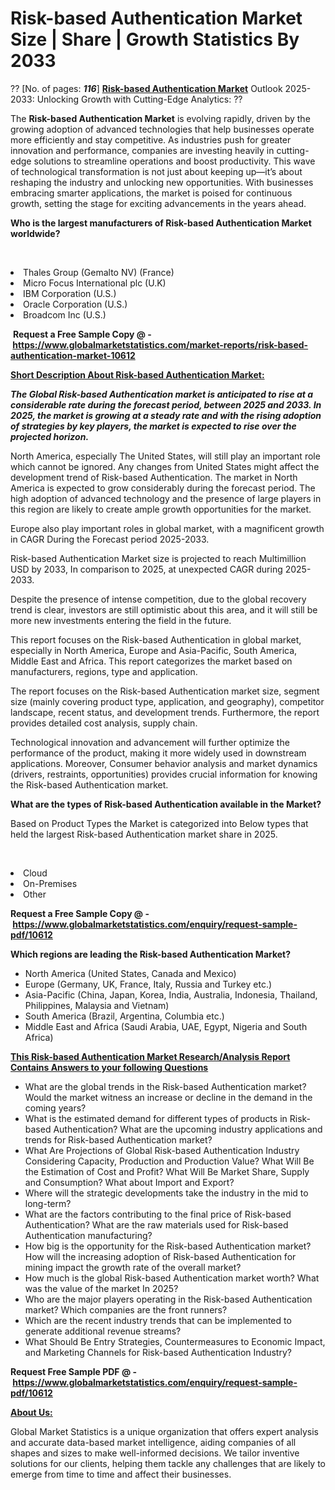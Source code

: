 <H1>Risk-based Authentication Market Size | Share | Growth Statistics By 2033</H1><p>?? [No. of pages:&nbsp;<strong><em>116</em></strong>]&nbsp;<strong><a href="https://www.globalmarketstatistics.com/market-reports/risk-based-authentication-market-10612">Risk-based Authentication&nbsp;Market</a></strong>&nbsp;Outlook 2025-2033: Unlocking Growth with Cutting-Edge Analytics: ??</p><p>The <strong>Risk-based Authentication Market</strong> is evolving rapidly, driven by the growing adoption of advanced technologies that help businesses operate more efficiently and stay competitive. As industries push for greater innovation and performance, companies are investing heavily in cutting-edge solutions to streamline operations and boost productivity. This wave of technological transformation is not just about keeping up&mdash;it&rsquo;s about reshaping the industry and unlocking new opportunities. With businesses embracing smarter applications, the market is poised for continuous growth, setting the stage for exciting advancements in the years ahead.</p><p><strong>Who is the largest manufacturers of Risk-based Authentication Market worldwide?</strong></p><p>&nbsp;<li>Thales Group (Gemalto NV) (France)<li> Micro Focus International plc (U.K)<li> IBM Corporation (U.S.)<li> Oracle Corporation (U.S.)<li> Broadcom Inc (U.S.)</p><p>&nbsp;<strong>Request a Free Sample Copy @ -&nbsp;<a href="https://www.globalmarketstatistics.com/market-reports/risk-based-authentication-market-10612">https://www.globalmarketstatistics.com/market-reports/risk-based-authentication-market-10612</a></strong></p><p><strong><u>Short Description About Risk-based Authentication Market:</u></strong></p><p><strong><em>The Global Risk-based Authentication market is anticipated to rise at a considerable rate during the forecast period, between 2025 and 2033. In 2025, the market is growing at a steady rate and with the rising adoption of strategies by key players, the market is expected to rise over the projected horizon.</em></strong></p><p>North America, especially The United States, will still play an important role which cannot be ignored. Any changes from United States might affect the development trend of Risk-based Authentication. The market in North America is expected to grow considerably during the forecast period. The high adoption of advanced technology and the presence of large players in this region are likely to create ample growth opportunities for the market.</p><p>Europe also play important roles in global market, with a magnificent growth in CAGR During the Forecast period 2025-2033.</p><p>Risk-based Authentication Market size is projected to reach Multimillion USD by 2033, In comparison to 2025, at unexpected CAGR during 2025-2033.</p><p>Despite the presence of intense competition, due to the global recovery trend is clear, investors are still optimistic about this area, and it will still be more new investments entering the field in the future.</p><p>This report focuses on the Risk-based Authentication in global market, especially in North America, Europe and Asia-Pacific, South America, Middle East and Africa. This report categorizes the market based on manufacturers, regions, type and application.</p><p>The report focuses on the Risk-based Authentication market size, segment size (mainly covering product type, application, and geography), competitor landscape, recent status, and development trends. Furthermore, the report provides detailed cost analysis, supply chain.</p><p>Technological innovation and advancement will further optimize the performance of the product, making it more widely used in downstream applications. Moreover, Consumer behavior analysis and market dynamics (drivers, restraints, opportunities) provides crucial information for knowing the Risk-based Authentication market.</p><p><strong>What are the types of Risk-based Authentication available in the Market?</strong></p><p>Based on Product Types the Market is categorized into Below types that held the largest Risk-based Authentication market share in 2025.</p><p>&nbsp;<li>Cloud<li> On-Premises<li> Other&nbsp;</p><p><strong>Request a Free Sample Copy @ -&nbsp;<a href="https://www.globalmarketstatistics.com/enquiry/request-sample-pdf/10612">https://www.globalmarketstatistics.com/enquiry/request-sample-pdf/10612</a></strong></p><p><strong>Which regions are leading the Risk-based Authentication Market?</strong></p><ul><li>North America (United States, Canada and Mexico)</li><li>Europe (Germany, UK, France, Italy, Russia and Turkey etc.)</li><li>Asia-Pacific (China, Japan, Korea, India, Australia, Indonesia, Thailand, Philippines, Malaysia and Vietnam)</li><li>South America (Brazil, Argentina, Columbia etc.)</li><li>Middle East and Africa (Saudi Arabia, UAE, Egypt, Nigeria and South Africa)</li></ul><p><strong><u>This Risk-based Authentication Market Research/Analysis Report Contains Answers to your following Questions</u></strong></p><ul><li>What are the global trends in the Risk-based Authentication market? Would the market witness an increase or decline in the demand in the coming years?</li><li>What is the estimated demand for different types of products in Risk-based Authentication? What are the upcoming industry applications and trends for Risk-based Authentication market?</li><li>What Are Projections of Global Risk-based Authentication Industry Considering Capacity, Production and Production Value? What Will Be the Estimation of Cost and Profit? What Will Be Market Share, Supply and Consumption? What about Import and Export?</li><li>Where will the strategic developments take the industry in the mid to long-term?</li><li>What are the factors contributing to the final price of Risk-based Authentication? What are the raw materials used for Risk-based Authentication manufacturing?</li><li>How big is the opportunity for the Risk-based Authentication market? How will the increasing adoption of Risk-based Authentication for mining impact the growth rate of the overall market?</li><li>How much is the global Risk-based Authentication market worth? What was the value of the market In 2025?</li><li>Who are the major players operating in the Risk-based Authentication market? Which companies are the front runners?</li><li>Which are the recent industry trends that can be implemented to generate additional revenue streams?</li><li>What Should Be Entry Strategies, Countermeasures to Economic Impact, and Marketing Channels for Risk-based Authentication Industry?</li></ul><p><strong>Request Free Sample PDF @ -&nbsp;<a href="https://www.globalmarketstatistics.com/enquiry/request-sample-pdf/10612">https://www.globalmarketstatistics.com/enquiry/request-sample-pdf/10612</a></strong></p><p><strong><u>About Us:</u></strong></p><p>Global Market Statistics&nbsp;is a unique organization that offers expert analysis and accurate data-based market intelligence, aiding companies of all shapes and sizes to make well-informed decisions. We tailor inventive solutions for our clients, helping them tackle any challenges that are likely to emerge from time to time and affect their businesses.</p>
